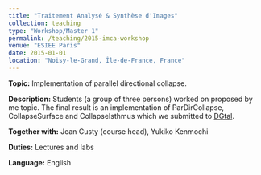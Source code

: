```yaml
---
title: "Traitement Analysé & Synthèse d'Images"
collection: teaching
type: "Workshop/Master 1"
permalink: /teaching/2015-imca-workshop
venue: "ESIEE Paris"
date: 2015-01-01
location: "Noisy-le-Grand, Île-de-France, France"
---
```

**Topic:** Implementation of parallel directional collapse.


**Description:** Students (a group of three persons) worked on proposed by me topic. The final
result is an implementation of ParDirCollapse, CollapseSurface and CollapseIsthmus which we
submitted to [DGtal](http://dgtal.org/doc/stable/classDGtal_1_1ParDirCollapse.html).


**Together with:** Jean Custy (course head), Yukiko Kenmochi


**Duties:** Lectures and labs


**Language:** English

